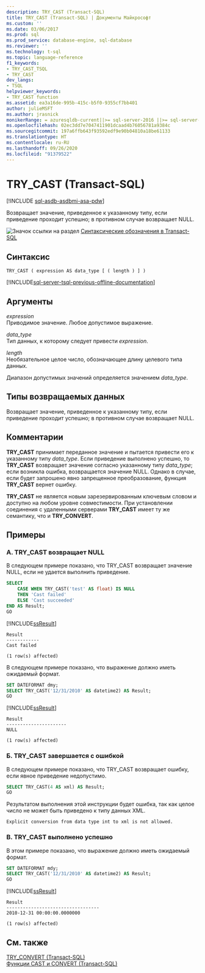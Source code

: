 ```yaml
---
description: TRY_CAST (Transact-SQL)
title: TRY_CAST (Transact-SQL) | Документы Майкрософт
ms.custom: ''
ms.date: 03/06/2017
ms.prod: sql
ms.prod_service: database-engine, sql-database
ms.reviewer: ''
ms.technology: t-sql
ms.topic: language-reference
f1_keywords:
- TRY_CAST_TSQL
- TRY_CAST
dev_langs:
- TSQL
helpviewer_keywords:
- TRY_CAST function
ms.assetid: ea3a16de-995b-415c-b5f0-9355cf7bb401
author: julieMSFT
ms.author: jrasnick
monikerRange: = azuresqldb-current||>= sql-server-2016 ||>= sql-server-linux-2017||= sqlallproducts-allversions||>= aps-pdw-2016||= azure-sqldw-latest
ms.openlocfilehash: 02ec3dd7e7047411901dcaad4b76056781a9384c
ms.sourcegitcommit: 197a6ffb643f93592edf9e90b04810a18be61133
ms.translationtype: HT
ms.contentlocale: ru-RU
ms.lasthandoff: 09/26/2020
ms.locfileid: "91379522"
---
```

# <a name="try_cast-transact-sql"></a>TRY_CAST (Transact-SQL)
[!INCLUDE [sql-asdb-asdbmi-asa-pdw](../../includes/applies-to-version/sql-asdb-asdbmi-asa-pdw.md)]

  Возвращает значение, приведенное к указанному типу, если приведение проходит успешно; в противном случае возвращает NULL.  
  
 ![Значок ссылки на раздел](../../database-engine/configure-windows/media/topic-link.gif "Значок ссылки на раздел") [Синтаксические обозначения в Transact-SQL](../../t-sql/language-elements/transact-sql-syntax-conventions-transact-sql.md)  
  
## <a name="syntax"></a>Синтаксис  
  
```syntaxsql
TRY_CAST ( expression AS data_type [ ( length ) ] )  
```  
  
[!INCLUDE[sql-server-tsql-previous-offline-documentation](../../includes/sql-server-tsql-previous-offline-documentation.md)]

## <a name="arguments"></a>Аргументы
 *expression*  
 Приводимое значение. Любое допустимое выражение.  
  
 *data_type*  
 Тип данных, к которому следует привести *expression*.  
  
 *length*  
 Необязательное целое число, обозначающее длину целевого типа данных.  
  
 Диапазон допустимых значений определяется значением *data_type*.  
  
## <a name="return-types"></a>Типы возвращаемых данных  
 Возвращает значение, приведенное к указанному типу, если приведение проходит успешно; в противном случае возвращает NULL.  
  
## <a name="remarks"></a>Комментарии  
 **TRY_CAST** принимает переданное значение и пытается привести его к указанному типу *data_type*. Если приведение выполнено успешно, то **TRY_CAST** возвращает значение согласно указанному типу *data_type*; если возникла ошибка, возвращается значение NULL. Однако в случае, если будет запрошено явно запрещенное преобразование, функция **TRY_CAST** вернет ошибку.  
  
 **TRY_CAST** не является новым зарезервированным ключевым словом и доступно на любом уровне совместимости. При установлении соединения с удаленными серверами **TRY_CAST** имеет ту же семантику, что и **TRY_CONVERT**.  
  
## <a name="examples"></a>Примеры  
  
### <a name="a-try_cast-returns-null"></a>A. TRY_CAST возвращает NULL  
 В следующем примере показано, что TRY_CAST возвращает значение NULL, если не удается выполнить приведение.  
  
```sql  
SELECT   
    CASE WHEN TRY_CAST('test' AS float) IS NULL   
    THEN 'Cast failed'  
    ELSE 'Cast succeeded'  
END AS Result;  
GO  
```  
  
 [!INCLUDE[ssResult](../../includes/ssresult-md.md)]  
  
```  
Result  
------------  
Cast failed  
  
(1 row(s) affected)  
```  
  
 В следующем примере показано, что выражение должно иметь ожидаемый формат.  
  
```sql  
SET DATEFORMAT dmy;  
SELECT TRY_CAST('12/31/2010' AS datetime2) AS Result;  
GO  
```  
  
 [!INCLUDE[ssResult](../../includes/ssresult-md.md)]  
  
```  
Result  
----------------------  
NULL  
  
(1 row(s) affected)  
```  
  
### <a name="b-try_cast-fails-with-an-error"></a>Б. TRY_CAST завершается с ошибкой  
 В следующем примере показано, что TRY_CAST возвращает ошибку, если явное приведение недопустимо.  
  
```sql  
SELECT TRY_CAST(4 AS xml) AS Result;  
GO  
```  
  
 Результатом выполнения этой инструкции будет ошибка, так как целое число не может быть приведено к типу данных XML.  
  
```  
Explicit conversion from data type int to xml is not allowed.  
```  
  
### <a name="c-try_cast-succeeds"></a>В. TRY_CAST выполнено успешно  
 В этом примере показано, что выражение должно иметь ожидаемый формат.  
  
```sql
SET DATEFORMAT mdy;  
SELECT TRY_CAST('12/31/2010' AS datetime2) AS Result;  
GO  
```  
  
 [!INCLUDE[ssResult](../../includes/ssresult-md.md)]  
  
```  
Result  
----------------------------------  
2010-12-31 00:00:00.0000000  
  
(1 row(s) affected)  
```  
  
## <a name="see-also"></a>См. также  
 [TRY_CONVERT (Transact-SQL)](../../t-sql/functions/try-convert-transact-sql.md)   
 [Функции CAST и CONVERT (Transact-SQL)](../../t-sql/functions/cast-and-convert-transact-sql.md)  
  
  
